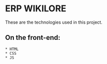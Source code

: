# ERP WIKILORE

These are the technologies used in this project.

## On the front-end:
```
* HTML
* CSS
* JS
```